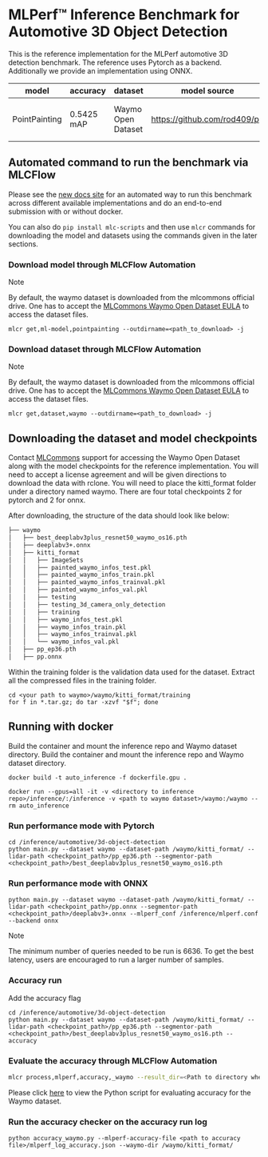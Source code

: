 # MLPerf™ Inference Benchmark for Automotive 3D Object Detection

This is the reference implementation for the MLPerf automotive 3D detection benchmark. The reference uses Pytorch as a backend. Additionally we provide an implementation using ONNX.

| model | accuracy | dataset | model source | precision | notes |
| ---- | ---- | ---- | ---- | ---- | ---- |
| PointPainting | 0.5425 mAP | Waymo Open Dataset | https://github.com/rod409/pp | fp32 | Single-Stream 99.9 percentile |

## Automated command to run the benchmark via MLCFlow

Please see the [new docs site](https://docs.mlcommons.org/inference/benchmarks/automotive/3d_object_detection/pointpainting/) for an automated way to run this benchmark across different available implementations and do an end-to-end submission with or without docker.

You can also do `pip install mlc-scripts` and then use `mlcr` commands for downloading the model and datasets using the commands given in the later sections.

### Download model through MLCFlow Automation

> [!Note]
> By default, the waymo dataset is downloaded from the mlcommons official drive. One has to accept the [MLCommons Waymo Open Dataset EULA](https://waymo.mlcommons.org/) to access the dataset files.

```
mlcr get,ml-model,pointpainting --outdirname=<path_to_download> -j
```

### Download dataset through MLCFlow Automation

> [!Note]
> By default, the waymo dataset is downloaded from the mlcommons official drive. One has to accept the [MLCommons Waymo Open Dataset EULA](https://waymo.mlcommons.org/) to access the dataset files.

```
mlcr get,dataset,waymo --outdirname=<path_to_download> -j
```

## Downloading the dataset and model checkpoints
Contact [MLCommons](https://waymo.mlcommons.org/) support for accessing the Waymo Open Dataset along with the model checkpoints for the reference implementation. You will need to accept a license agreement and will be given directions to download the data with rclone. You will need to place the kitti_format folder under a directory named waymo. There are four total checkpoints 2 for pytorch and 2 for onnx.

After downloading, the structure of the data should look like below:

```bash
├── waymo
│   ├── best_deeplabv3plus_resnet50_waymo_os16.pth
│   ├── deeplabv3+.onnx
│   ├── kitti_format
│   │   ├── ImageSets
│   │   ├── painted_waymo_infos_test.pkl
│   │   ├── painted_waymo_infos_train.pkl
│   │   ├── painted_waymo_infos_trainval.pkl
│   │   ├── painted_waymo_infos_val.pkl
│   │   ├── testing
│   │   ├── testing_3d_camera_only_detection
│   │   ├── training
│   │   ├── waymo_infos_test.pkl
│   │   ├── waymo_infos_train.pkl
│   │   ├── waymo_infos_trainval.pkl
│   │   └── waymo_infos_val.pkl
│   ├── pp_ep36.pth
│   ├── pp.onnx
```
Within the training folder is the validation data used for the dataset. Extract all the compressed files in the training folder.

```
cd <your path to waymo>/waymo/kitti_format/training
for f in *.tar.gz; do tar -xzvf "$f"; done
```

## Running with docker
Build the container and mount the inference repo and Waymo dataset directory.
Build the container and mount the inference repo and Waymo dataset directory.
```
docker build -t auto_inference -f dockerfile.gpu .

docker run --gpus=all -it -v <directory to inference repo>/inference/:/inference -v <path to waymo dataset>/waymo:/waymo --rm auto_inference
```
### Run performance mode with Pytorch
```
cd /inference/automotive/3d-object-detection
python main.py --dataset waymo --dataset-path /waymo/kitti_format/ --lidar-path <checkpoint_path>/pp_ep36.pth --segmentor-path <checkpoint_path>/best_deeplabv3plus_resnet50_waymo_os16.pth
```

### Run performance mode with ONNX
```
python main.py --dataset waymo --dataset-path /waymo/kitti_format/ --lidar-path <checkpoint_path>/pp.onnx --segmentor-path <checkpoint_path>/deeplabv3+.onnx --mlperf_conf /inference/mlperf.conf --backend onnx
```
> [!Note]
> The minimum number of queries needed to be run is 6636. To get the best latency, users are encouraged to run a larger number of samples.

### Accuracy run

Add the accuracy flag
```
cd /inference/automotive/3d-object-detection
python main.py --dataset waymo --dataset-path /waymo/kitti_format/ --lidar-path <checkpoint_path>/pp_ep36.pth --segmentor-path <checkpoint_path>/best_deeplabv3plus_resnet50_waymo_os16.pth --accuracy
```
### Evaluate the accuracy through MLCFlow Automation
```bash
mlcr process,mlperf,accuracy,_waymo --result_dir=<Path to directory where files are generated after the benchmark run>
```

Please click [here](https://github.com/mlcommons/inference/blob/master/automotive/3d-object-detection/accuracy_waymo.py) to view the Python script for evaluating accuracy for the Waymo dataset.

### Run the accuracy checker on the accuracy run log
```
python accuracy_waymo.py --mlperf-accuracy-file <path to accuracy file>/mlperf_log_accuracy.json --waymo-dir /waymo/kitti_format/
```
